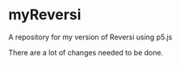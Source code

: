 # myReversi
A repository for my version of Reversi using p5.js

There are a lot of changes needed to be done.
